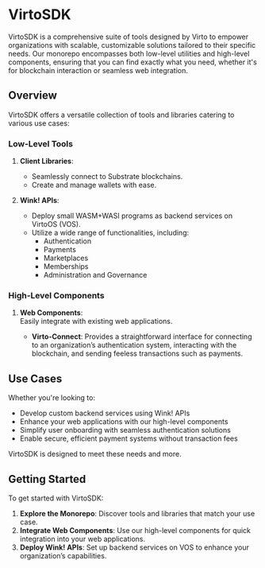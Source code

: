 # VirtoSDK

VirtoSDK is a comprehensive suite of tools designed by Virto to empower organizations with scalable, customizable solutions tailored to their specific needs. Our monorepo encompasses both low-level utilities and high-level components, ensuring that you can find exactly what you need, whether it's for blockchain interaction or seamless web integration.

## Overview

VirtoSDK offers a versatile collection of tools and libraries catering to various use cases:

### Low-Level Tools

1. **Client Libraries**: 
   - Seamlessly connect to Substrate blockchains.
   - Create and manage wallets with ease.

2. **Wink! APIs**:
   - Deploy small WASM+WASI programs as backend services on VirtoOS (VOS).
   - Utilize a wide range of functionalities, including:
     - Authentication
     - Payments
     - Marketplaces
     - Memberships
     - Administration and Governance

### High-Level Components

1. **Web Components**:  
Easily integrate with existing web applications.  
  
    - **Virto-Connect**: Provides a straightforward interface for connecting to an organization’s authentication system, interacting with the blockchain, and sending feeless transactions such as payments.

## Use Cases

Whether you're looking to:

- Develop custom backend services using Wink! APIs
- Enhance your web applications with our high-level components
- Simplify user onboarding with seamless authentication solutions
- Enable secure, efficient payment systems without transaction fees

VirtoSDK is designed to meet these needs and more.

## Getting Started

To get started with VirtoSDK:

1. **Explore the Monorepo**: Discover tools and libraries that match your use case.
2. **Integrate Web Components**: Use our high-level components for quick integration into your web applications.
3. **Deploy Wink! APIs**: Set up backend services on VOS to enhance your organization’s capabilities.
